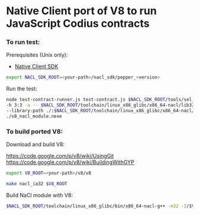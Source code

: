 Native Client port of V8 to run JavaScript Codius contracts
===

### To run test:

Prerequisites (Unix only):
+ [Native Client SDK](https://developer.chrome.com/native-client/sdk/download)

```sh
export NACL_SDK_ROOT=<your-path>/nacl_sdk/pepper_<version>
```

Run the test:

```sh
node test-contract-runner.js test-contract.js $NACL_SDK_ROOT/tools/sel_ldr_x86_32 \
-h 3:3 -a -- $NACL_SDK_ROOT/toolchain/linux_x86_glibc/x86_64-nacl/lib32/runnable-ld.so \
--library-path ./:$NACL_SDK_ROOT/toolchain/linux_x86_glibc/x86_64-nacl/lib32 \
./v8_nacl_module.nexe 
```

### To build ported V8:

Download and build V8:

https://code.google.com/p/v8/wiki/UsingGit
https://code.google.com/p/v8/wiki/BuildingWithGYP

```sh
export V8_ROOT=<your-path>/v8/v8

make nacl_ia32 $V8_ROOT
```

Build NaCl module with V8:

```sh
$NACL_SDK_ROOT/toolchain/linux_x86_glibc/bin/x86_64-nacl-g++ -m32 -I/$V8_ROOT/include v8_nacl_module.c -o v8_nacl_module.nexe -L/$V8_ROOT/out/nacl_ia32.release/lib.target -lv8
```
